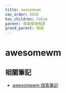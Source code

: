 ```yaml
---
title: awesomewm
nav_order: 4030
has_children: false
parent: 桌面環境微調
grand_parent: 微調
---
```



# awesomewm


## 相關筆記

* [awesomewm 探索筆記](https://samwhelp.github.io/note-about-awesomewm/)
